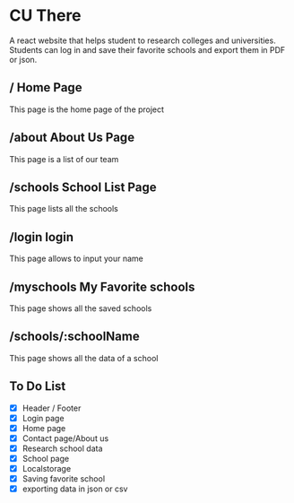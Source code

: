 # CU There

A react website that helps student to research colleges and universities. 
Students can log in and save their favorite schools and export them in PDF or json.

## / Home Page

This page is the home page of the project

## /about About Us Page

This page is a list of our team

## /schools School List Page

This page lists all the schools

## /login login

This page allows to input your name

## /myschools My Favorite schools

This page shows all the saved schools

## /schools/:schoolName

This page shows all the data of a school


## To Do List
- [x] Header / Footer
- [X] Login page
- [x] Home page
- [x] Contact page/About us
- [x] Research school data
- [x] School page
- [x] Localstorage
- [x] Saving favorite school
- [x] exporting data in json or csv